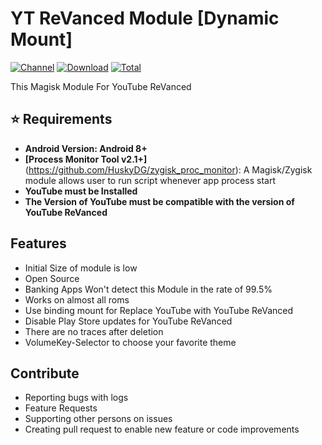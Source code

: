 # YT ReVanced Module [Dynamic Mount]

[![Channel](https://img.shields.io/badge/Follow-Telegram-blue.svg?logo=telegram)](https://t.me/Near365_Official)
[![Download](https://img.shields.io/github/v/release/NearVPN/Youtube-ReVanced-Module?color=blue&logoColor=white&label=Download&logo=DocuSign)](https://github.com/NearVPN/Youtube-ReVanced-Module/releases/latest)
[![Total](https://shields.io/github/downloads/NearVPN/Youtube-ReVanced-Module/total?logo=Bookmeter&label=Counts&logoColor=yellow&color=yellow)](https://github.com/NearVPN/Youtube-ReVanced-Module/releases)

This Magisk Module For YouTube ReVanced

## ⭐ Requirements
- **Android Version: Android 8+**
- **[Process Monitor Tool v2.1+]**(https://github.com/HuskyDG/zygisk_proc_monitor): A Magisk/Zygisk module allows user to run script whenever app process start
- **YouTube must be Installed**
- **The Version of YouTube must be compatible with the version of YouTube ReVanced**
## Features
- Initial Size of module is low
- Open Source
- Banking Apps Won't detect this Module in the rate of 99.5%
- Works on almost all roms
- Use binding mount for Replace YouTube with YouTube ReVanced
- Disable Play Store updates for YouTube ReVanced 
- There are no traces after deletion
- VolumeKey-Selector to choose your favorite theme
## Contribute
- Reporting bugs with logs
- Feature Requests
- Supporting other persons on issues
- Creating pull request to enable new feature or code improvements
